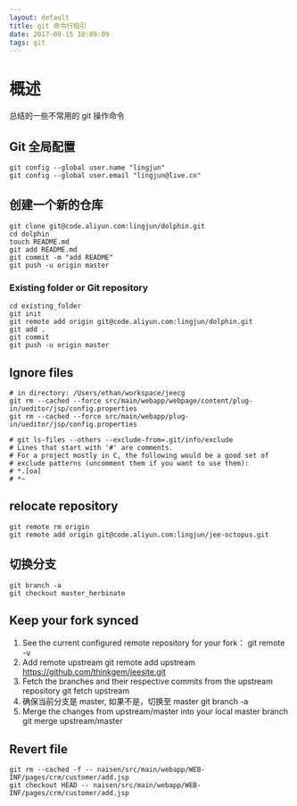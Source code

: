 ```yaml
---
layout: default
title: git 命令行指引
date: 2017-09-15 10:09:09
tags: git
---
```

# 概述
总结的一些不常用的 git 操作命令

## Git 全局配置
```
git config --global user.name "lingjun"
git config --global user.email "lingjun@live.cn"
```
## 创建一个新的仓库
```
git clone git@code.aliyun.com:lingjun/dolphin.git
cd dolphin
touch README.md
git add README.md
git commit -m "add README"
git push -u origin master
```
### Existing folder or Git repository
```
cd existing_folder
git init
git remote add origin git@code.aliyun.com:lingjun/dolphin.git
git add .
git commit
git push -u origin master
```
## Ignore files
```
# in directory: /Users/ethan/workspace/jeecg
git rm --cached --force src/main/webapp/webpage/content/plug-in/ueditor/jsp/config.properties
git rm --cached --force src/main/webapp/plug-in/ueditor/jsp/config.properties

# git ls-files --others --exclude-from=.git/info/exclude
# Lines that start with '#' are comments.
# For a project mostly in C, the following would be a good set of
# exclude patterns (uncomment them if you want to use them):
# *.[oa]
# *~
```
## relocate repository
```
git remote rm origin
git remote add origin git@code.aliyun.com:lingjun/jee-octopus.git
```
## 切换分支
```
git branch -a
git checkout master_herbinate
```
## Keep your fork synced
1. See the current configured remote repository for your fork：
git remote -v
2. Add remote upstream
git remote add upstream https://github.com/thinkgem/jeesite.git
3. Fetch the branches and their respective commits from the upstream repository
git fetch upstream
4. 确保当前分支是 master, 如果不是，切换至 master
git branch -a
5. Merge the changes from upstream/master into your local master branch
git merge upstream/master

## Revert file
```
git rm --cached -f -- naisen/src/main/webapp/WEB-INF/pages/crm/customer/add.jsp
git checkout HEAD -- naisen/src/main/webapp/WEB-INF/pages/crm/customer/add.jsp
```
